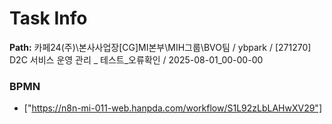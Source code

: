 # Task Info

**Path:** 카페24(주)\본사사업장\[CG]MI본부\MIH그룹\BVO팀 / ybpark / [271270] D2C 서비스 운영 관리 _ 테스트_오류확인 / 2025-08-01_00-00-00

### BPMN
- ["https://n8n-mi-011-web.hanpda.com/workflow/S1L92zLbLAHwXV29"]

